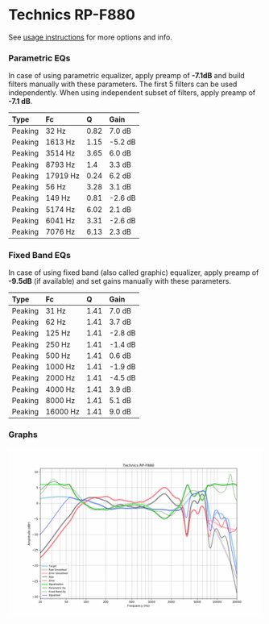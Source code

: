 # Technics RP-F880
See [usage instructions](https://github.com/jaakkopasanen/AutoEq#usage) for more options and info.

### Parametric EQs
In case of using parametric equalizer, apply preamp of **-7.1dB** and build filters manually
with these parameters. The first 5 filters can be used independently.
When using independent subset of filters, apply preamp of **-7.1 dB**.

| Type    | Fc       |    Q | Gain    |
|:--------|:---------|:-----|:--------|
| Peaking | 32 Hz    | 0.82 | 7.0 dB  |
| Peaking | 1613 Hz  | 1.15 | -5.2 dB |
| Peaking | 3514 Hz  | 3.65 | 6.0 dB  |
| Peaking | 8793 Hz  | 1.4  | 3.3 dB  |
| Peaking | 17919 Hz | 0.24 | 6.2 dB  |
| Peaking | 56 Hz    | 3.28 | 3.1 dB  |
| Peaking | 149 Hz   | 0.81 | -2.6 dB |
| Peaking | 5174 Hz  | 6.02 | 2.1 dB  |
| Peaking | 6041 Hz  | 3.31 | -2.6 dB |
| Peaking | 7076 Hz  | 6.13 | 2.3 dB  |

### Fixed Band EQs
In case of using fixed band (also called graphic) equalizer, apply preamp of **-9.5dB**
(if available) and set gains manually with these parameters.

| Type    | Fc       |    Q | Gain    |
|:--------|:---------|:-----|:--------|
| Peaking | 31 Hz    | 1.41 | 7.0 dB  |
| Peaking | 62 Hz    | 1.41 | 3.7 dB  |
| Peaking | 125 Hz   | 1.41 | -2.8 dB |
| Peaking | 250 Hz   | 1.41 | -1.4 dB |
| Peaking | 500 Hz   | 1.41 | 0.6 dB  |
| Peaking | 1000 Hz  | 1.41 | -1.9 dB |
| Peaking | 2000 Hz  | 1.41 | -4.5 dB |
| Peaking | 4000 Hz  | 1.41 | 3.9 dB  |
| Peaking | 8000 Hz  | 1.41 | 5.1 dB  |
| Peaking | 16000 Hz | 1.41 | 9.0 dB  |

### Graphs
![](./Technics%20RP-F880.png)